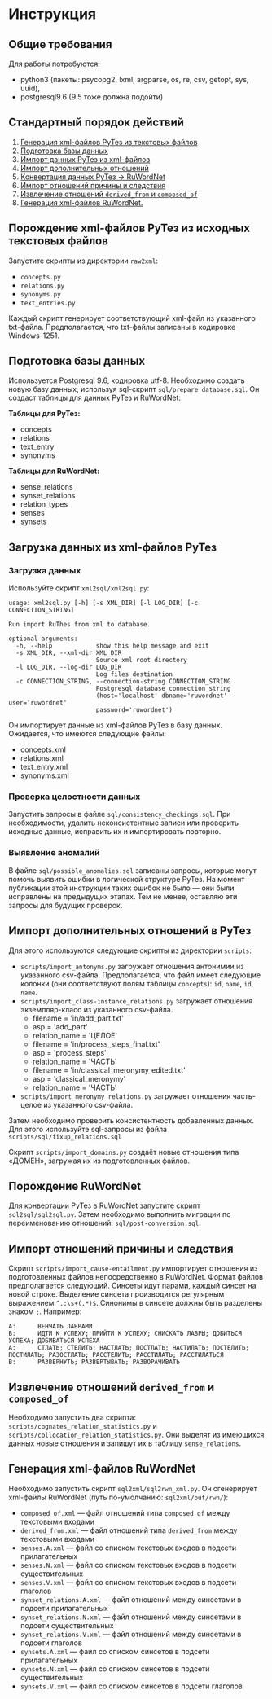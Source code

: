 # Инструкция

## Общие требования

Для работы потребуются:

- python3 (пакеты: psycopg2, lxml, argparse, os, re, csv, getopt, sys, uuid),
- postgresql9.6 (9.5 тоже должна подойти)

## Стандартный порядок действий

1. [Генерация xml-файлов РуТез из текстовых файлов](#zero)
1. [Подготовка базы данных](#one)
1. [Импорт данных РуТез из xml-файлов](#two)
1. [Импорт дополнительных отношений](#three)
1. [Конвертация данных РуТез → RuWordNet](#four)
1. [Импорт отношений причины и следствия](#five)
1. [Извлечение отношений `derived_from` и `composed_of`](#six)
1. [Генерация xml-файлов RuWordNet.](#seven)

## <a name="zero"></a>Порождение xml-файлов РуТез из исходных текстовых файлов

Запустите скрипты из директории `raw2xml`:

- `concepts.py`
- `relations.py`
- `synonyms.py`
- `text_entries.py`

Каждый скрипт генерирует соответствующий xml-файл из указанного txt-файла.
Предполагается, что txt-файлы записаны в кодировке Windows-1251.

## <a name="one"></a>Подготовка базы данных

Используется Postgresql 9.6, кодировка utf-8.
Необходимо создать новую базу данных, используя sql-скрипт `sql/prepare_database.sql`.
Он создаст таблицы для данных РуТез и RuWordNet:

**Таблицы для РуТез:**

- concepts
- relations
- text_entry
- synonyms

**Таблицы для RuWordNet:**

- sense_relations
- synset_relations
- relation_types
- senses
- synsets

## <a name="two"></a>Загрузка данных из xml-файлов РуТез

### Загрузка данных

Используйте скрипт `xml2sql/xml2sql.py`:

```
usage: xml2sql.py [-h] [-s XML_DIR] [-l LOG_DIR] [-c CONNECTION_STRING]

Run import RuThes from xml to database.

optional arguments:
  -h, --help            show this help message and exit
  -s XML_DIR, --xml-dir XML_DIR
                        Source xml root directory
  -l LOG_DIR, --log-dir LOG_DIR
                        Log files destination
  -c CONNECTION_STRING, --connection-string CONNECTION_STRING
                        Postgresql database connection string
                        (host='localhost' dbname='ruwordnet' user='ruwordnet'
                        password='ruwordnet')
```

Он импортирует данные из xml-файлов РуТез в базу данных.
Ожидается, что имеются следующие файлы:

- concepts.xml
- relations.xml
- text_entry.xml
- synonyms.xml

### Проверка целостности данных

Запустить запросы в файле `sql/consistency_checkings.sql`. При необходимости, удалить неконсистентные записи или
проверить исходные данные, исправить их и импортировать повторно.

### Выявление аномалий

В файле `sql/possible_anomalies.sql` записаны запросы, которые могут помочь выявить ошибки в логической структуре РуТез.
На момент публикации этой инструкции таких ошибок не было — они были исправлены на предыдущих этапах. Тем не менее,
оставляю эти запросы для будущих проверок.

## <a name="three"></a>Импорт дополнительных отношений в РуТез

Для этого используются следующие скрипты из директории `scripts`:

- `scripts/import_antonyms.py` загружает отношения антонимии из указанного csv-файла.
  Предполагается, что файл имеет следующие колонки (они соответствуют полям таблицы `concepts`): `id`, `name`, `id`, `name`.
- `scripts/import_class-instance_relations.py` загружает отношения экземпляр-класс из указанного csv-файла.
  - filename = 'in/add_part.txt'
  - asp = 'add_part'
  - relation_name = 'ЦЕЛОЕ'
  - filename = 'in/process_steps_final.txt'
  - asp = 'process_steps'
  - relation_name = 'ЧАСТЬ'
  - filename = 'in/classical_meronymy_edited.txt'
  - asp = 'classical_meronymy'
  - relation_name = 'ЧАСТЬ'
- `scripts/import_meronymy_relations.py` загружает отношения часть-целое из указанного csv-файла.

Затем необходимо проверить консистентность добавленных данных.
Для этого используйте sql-запросы из файла `scripts/sql/fixup_relations.sql`

Скрипт `scripts/import_domains.py` создаёт новые отношения типа «ДОМЕН», загружая их из подготовленных файлов.

## <a name="four"></a>Порождение RuWordNet

Для конвертации РуТез в RuWordNet запустите скрипт `sql2sql/sql2sql.py`.
Затем необходимо выполнить миграции по переименованию отношений: `sql/post-conversion.sql`.

## <a name="five"></a>Импорт отношений причины и следствия

Скрипт `scripts/import_cause-entailment.py` импортирует отношения из подготовленных файлов непосредственно в RuWordNet.
Формат файлов предполагается следующий. Синсеты идут парами, каждый синсет на новой строке.
Выделение синсета производится регулярным выражением `^.:\s+(.*)$`. Синонимы в синсете должны быть разделены знаком `;`.
Например:

```
A:      ВЕНЧАТЬ ЛАВРАМИ
B:      ИДТИ К УСПЕХУ; ПРИЙТИ К УСПЕХУ; СНИСКАТЬ ЛАВРЫ; ДОБИТЬСЯ УСПЕХА; ДОБИВАТЬСЯ УСПЕХА
A:      СТЛАТЬ; СТЕЛИТЬ; НАСТЛАТЬ; ПОСТЛАТЬ; НАСТИЛАТЬ; ПОСТЕЛИТЬ; ПОСТИЛАТЬ; РАЗОСТЛАТЬ; РАССТЕЛИТЬ; РАССТИЛАТЬ; РАССТИЛАТЬСЯ
B:      РАЗВЕРНУТЬ; РАЗВЕРТЫВАТЬ; РАЗВОРАЧИВАТЬ
```

## <a name="six"></a>Извлечение отношений `derived_from` и `composed_of`

Необходимо запустить два скрипта: `scripts/cognates_relation_statistics.py` и `scripts/collocation_relation_statistics.py`.
Они выделят из имеющихся данных новые отношения и запишут их в таблицу `sense_relations`.

## <a name="seven"></a>Генерация xml-файлов RuWordNet

Необходимо запустить скрипт `sql2xml/sql2rwn_xml.py`. Он сгенерирует xml-файлы RuWordNet (путь по-умолчанию: `sql2xml/out/rwn/`):

- `composed_of.xml` — файл отношений типа `composed_of` между текстовыми входами
- `derived_from.xml` — файл отношений типа `derived_from` между текстовыми входами
- `senses.A.xml` — файл со списком текстовых входов в подсети прилагательных
- `senses.N.xml` — файл со списком текстовых входов в подсети существительных
- `senses.V.xml` — файл со списком текстовых входов в подсети глаголов
- `synset_relations.A.xml` — файл отношений между синсетами в подсети прилагательных
- `synset_relations.N.xml` — файл отношений между синсетами в подсети существительных
- `synset_relations.V.xml` — файл отношений между синсетами в подсети глаголов
- `synsets.A.xml` — файл со списком синсетов в подсети прилагательных
- `synsets.N.xml` — файл со списком синсетов в подсети существительных
- `synsets.V.xml` — файл со списком синсетов в подсети глаголов

